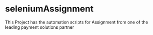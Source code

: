 # seleniumAssignment
This Project has the automation scripts for Assignment from one of the leading payment solutions partner
